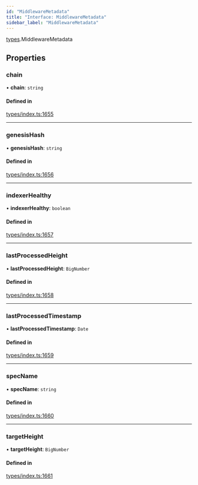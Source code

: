 ```yaml
---
id: "MiddlewareMetadata"
title: "Interface: MiddlewareMetadata"
sidebar_label: "MiddlewareMetadata"
---
```


[types](../../../modules/Types/Types.md).MiddlewareMetadata

## Properties

### chain

• **chain**: `string`

#### Defined in

[types/index.ts:1655](https://github.com/PolymeshAssociation/polymesh-sdk/blob/95f248df/src/types/index.ts#L1655)

___

### genesisHash

• **genesisHash**: `string`

#### Defined in

[types/index.ts:1656](https://github.com/PolymeshAssociation/polymesh-sdk/blob/95f248df/src/types/index.ts#L1656)

___

### indexerHealthy

• **indexerHealthy**: `boolean`

#### Defined in

[types/index.ts:1657](https://github.com/PolymeshAssociation/polymesh-sdk/blob/95f248df/src/types/index.ts#L1657)

___

### lastProcessedHeight

• **lastProcessedHeight**: `BigNumber`

#### Defined in

[types/index.ts:1658](https://github.com/PolymeshAssociation/polymesh-sdk/blob/95f248df/src/types/index.ts#L1658)

___

### lastProcessedTimestamp

• **lastProcessedTimestamp**: `Date`

#### Defined in

[types/index.ts:1659](https://github.com/PolymeshAssociation/polymesh-sdk/blob/95f248df/src/types/index.ts#L1659)

___

### specName

• **specName**: `string`

#### Defined in

[types/index.ts:1660](https://github.com/PolymeshAssociation/polymesh-sdk/blob/95f248df/src/types/index.ts#L1660)

___

### targetHeight

• **targetHeight**: `BigNumber`

#### Defined in

[types/index.ts:1661](https://github.com/PolymeshAssociation/polymesh-sdk/blob/95f248df/src/types/index.ts#L1661)
